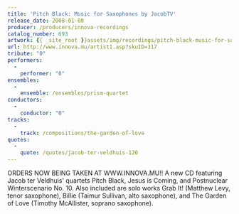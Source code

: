 ```yaml
---
title: 'Pitch Black: Music for Saxophones by JacobTV'
release_date: 2008-01-08
producer: /producers/innova-recordings
catalog_number: 693
artwork: {{ _site_root }}assets/img/recordings/pitch-black-music-for-saxophones-by-jacobtv.jpg
url: http://www.innova.mu/artist1.asp?skuID=317
tribute: "0"
performers: 
  -
    performer: "0"
ensembles: 
  -
    ensemble: /ensembles/prism-quartet
conductors: 
  -
    conductor: "0"
tracks: 
  -
    track: /compositions/the-garden-of-love
quotes: 
  -
    quote: /quotes/jacob-ter-veldhuis-120
---
```

ORDERS NOW BEING TAKEN AT WWW.INNOVA.MU!! A new CD featuring Jacob ter Veldhuis' quartets Pitch Black, Jesus is Coming, and Postnuclear Winterscenario No. 10. Also included are solo works Grab It! (Matthew Levy, tenor saxophone), Billie (Taimur Sullivan, alto saxophone), and The Garden of Love (Timothy McAllister, soprano saxophone).